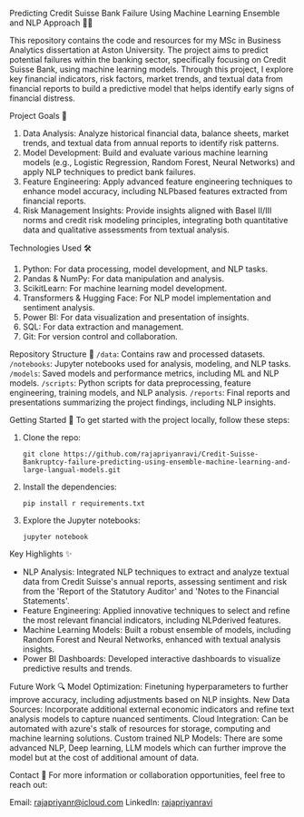 Predicting Credit Suisse Bank Failure Using Machine Learning  Ensemble and NLP Approach 🏦💡

This repository contains the code and resources for my MSc in Business Analytics dissertation at Aston University. The project aims to predict potential failures within the banking sector, specifically focusing on Credit Suisse Bank, using machine learning models. Through this project, I explore key financial indicators, risk factors, market trends, and textual data from financial reports to build a predictive model that helps identify early signs of financial distress.

Project Goals 🎯
1. Data Analysis: Analyze historical financial data, balance sheets, market trends, and textual data from annual reports to identify risk patterns.
2. Model Development: Build and evaluate various machine learning models (e.g., Logistic Regression, Random Forest, Neural Networks) and apply NLP techniques to predict bank failures.
3. Feature Engineering: Apply advanced feature engineering techniques to enhance model accuracy, including NLPbased features extracted from financial reports.
4. Risk Management Insights: Provide insights aligned with Basel II/III norms and credit risk modeling principles, integrating both quantitative data and qualitative assessments from textual analysis.

Technologies Used 🛠️
 1. Python: For data processing, model development, and NLP tasks.
 2. Pandas & NumPy: For data manipulation and analysis.
 3. ScikitLearn: For machine learning model development.
 4. Transformers & Hugging Face: For NLP model implementation and sentiment analysis.
 5. Power BI: For data visualization and presentation of insights.
 6. SQL: For data extraction and management.
 7. Git: For version control and collaboration.

Repository Structure 📁
 `/data`: Contains raw and processed datasets.
 `/notebooks`: Jupyter notebooks used for analysis, modeling, and NLP tasks.
 `/models`: Saved models and performance metrics, including ML and NLP models.
 `/scripts`: Python scripts for data preprocessing, feature engineering, training models, and NLP analysis.
 `/reports`: Final reports and presentations summarizing the project findings, including NLP insights.

Getting Started 🚀
To get started with the project locally, follow these steps:

1. Clone the repo:
   ```
   git clone https://github.com/rajapriyanravi/Credit-Suisse-Bankruptcy-failure-predicting-using-ensemble-machine-learning-and-large-langual-models.git
   ```
2. Install the dependencies:
   ```
   pip install r requirements.txt
   ```
3. Explore the Jupyter notebooks:
   ```
   jupyter notebook
   ```

Key Highlights ✨
 * NLP Analysis: Integrated NLP techniques to extract and analyze textual data from Credit Suisse's annual reports, assessing sentiment and risk from the 'Report of the Statutory Auditor' and 'Notes to the Financial Statements'.
 * Feature Engineering: Applied innovative techniques to select and refine the most relevant financial indicators, including NLPderived features.
 * Machine Learning Models: Built a robust ensemble of models, including Random Forest and Neural Networks, enhanced with textual analysis insights.
 * Power BI Dashboards: Developed interactive dashboards to visualize predictive results and trends.

Future Work 🔍
 Model Optimization: Finetuning hyperparameters to further improve accuracy, including adjustments based on NLP insights.
 New Data Sources: Incorporate additional external economic indicators and refine text analysis models to capture nuanced sentiments.
Cloud Integration: Can be automated with azure's stalk of resources for storage, computing and machine learning solutions.
Custom trained NLP Models: There are some advanced NLP, Deep learning, LLM models which can further improve the model but at the cost of additional amount of data.


Contact 📧
For more information or collaboration opportunities, feel free to reach out:

 Email: rajapriyanr@icloud.com
 LinkedIn: [rajapriyanravi](https://www.linkedin.com/in/rajapriyanravi)
